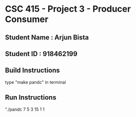 # CSC 415 - Project 3 - Producer Consumer

## Student Name : Arjun Bista

## Student ID : 918462199

## Build Instructions
type "make pandc" in terminal

## Run Instructions
"./pandc 7 5 3 15 1 1
